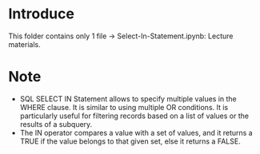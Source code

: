 # Introduce
This folder contains only 1 file -> Select-In-Statement.ipynb: Lecture materials.
# Note
- SQL SELECT IN Statement allows to specify multiple values in the WHERE clause. It is similar to using multiple OR conditions. It is particularly useful for filtering records based on a list of values or the results of a subquery.
- The IN operator compares a value with a set of values, and it returns a TRUE if the value belongs to that given set, else it returns a FALSE.
